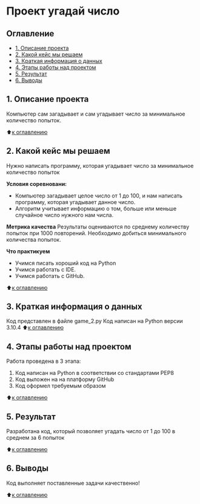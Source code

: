 # Проект угадай число

## Оглавление
* [1. Описание проекта](https://github.com/Electmg/data_science/blob/main/Project_1/README.md#Описание-проекта)
* [2. Какой кейс мы решаем](https://github.com/Electmg/data_science/blob/main/Project_1/README.md#какой-кейс-мы-решаем)
* [3. Краткая информация о данных](https://github.com/Electmg/data_science/blob/main/Project_1/README.md#Краткая-информация-о-данных)
* [4. Этапы работы над проектом](https://github.com/Electmg/data_science/blob/main/Project_1/README.md#Этапы-работы-над-проектом)
* [5. Результат](https://github.com/Electmg/data_science/blob/main/Project_1/README.md#Результат)
* [6. Выводы](https://github.com/Electmg/data_science/blob/main/Project_1/README.md#Выводы)

## 1. Описание проекта
Компьютер сам загадывает и сам угадывает число за минимальное количество попыток.

:arrow_up:[к оглавлению](https://github.com/Electmg/data_science/blob/main/Project_1/README.md#Оглавление)

## 2. Какой кейс мы решаем
Нужно написать программу, которая угадывает число за минимальное количество попыток

**Условия соревновани:**
- Компьютер загадывает целое число от 1 до 100, и нам написать программу, которая угадывает данное число.
- Алгоритм учитывает информацию о том, больше или меньше случайное число нужного нам числа.

**Метрика качества**
Результаты оцениваются по среднему количеству попыток при 1000 повторений. Необходимо добиться минимального количества попыток.

**Что практикуем**
- Учимся писать хороший код на Python
- Учимся работать с IDE.
- Учимся работать с GitHub.

:arrow_up:[к оглавлению](https://github.com/Electmg/data_science/blob/main/Project_1/README.md#Оглавление)

## 3. Краткая информация о данных
Код представлен в файле game_2.py
Код написан на Python версии 3.10.4
:arrow_up:[к оглавлению](https://github.com/Electmg/data_science/blob/main/Project_1/README.md#Оглавление)

## 4. Этапы работы над проектом
Работа проведена в 3 этапа:
1) Код написан на Python в соответствии со стандартами PEP8
2) Код выложен на на платформу GitHub
3) Код оформел требуемым образом

:arrow_up:[к оглавлению](https://github.com/Electmg/data_science/blob/main/Project_1/README.md#Оглавление)

## 5. Результат
Разработана код, который позволяет угадать число от 1 до 100 в среднем за 6 попыток

:arrow_up:[к оглавлению](https://github.com/Electmg/data_science/blob/main/Project_1/README.md#Оглавление)


## 6. Выводы
Код выполняет поставленные задачи качественно!

:arrow_up:[к оглавлению](https://github.com/Electmg/data_science/blob/main/Project_1/README.md#Оглавление)
